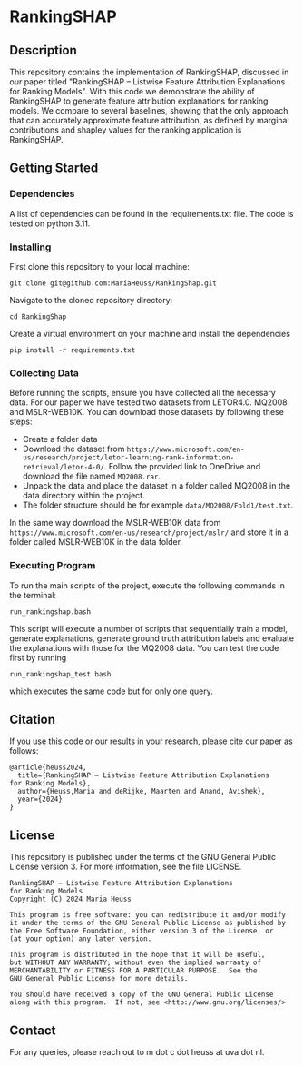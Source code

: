 
# RankingSHAP

## Description
This repository contains the implementation of RankingSHAP, discussed in our paper titled "RankingSHAP – Listwise Feature Attribution Explanations
for Ranking Models". With this code we demonstrate the ability of RankingSHAP to generate feature attribution explanations for ranking models. We
compare to several baselines, showing that the only approach that can accurately approximate feature attribution, as defined by marginal
contributions and shapley values for the ranking application is RankingSHAP.

## Getting Started


### Dependencies
A list of dependencies can be found in the requirements.txt file. The code is tested on python 3.11.

### Installing
First clone this repository to your local machine:

```
git clone git@github.com:MariaHeuss/RankingShap.git
```

Navigate to the cloned repository directory:

```
cd RankingShap
```
Create a virtual environment on your machine and install the dependencies
```
pip install -r requirements.txt
```

### Collecting Data
Before running the scripts, ensure you have collected all the necessary data. For our paper we have tested two datasets
from LETOR4.0. MQ2008 and MSLR-WEB10K. You can download those datasets by following these steps:

- Create a folder data
- Download the dataset from `https://www.microsoft.com/en-us/research/project/letor-learning-rank-information-retrieval/letor-4-0/`.
Follow the provided link to OneDrive and download the file named `MQ2008.rar`.
- Unpack the data and place the dataset in a folder called MQ2008 in the data directory within the project.
- The folder structure should be for example `data/MQ2008/Fold1/test.txt`.

In the same way download the MSLR-WEB10K data from `https://www.microsoft.com/en-us/research/project/mslr/` and store it
in a folder called MSLR-WEB10K in the data folder.


### Executing Program
To run the main scripts of the project, execute the following commands in the terminal:

```
run_rankingshap.bash
```

This script will execute a number of scripts that sequentially train a model, generate explanations,
generate ground truth attribution labels and evaluate the explanations with those for the MQ2008 data. You can test the
code first by running

```
run_rankingshap_test.bash
```
which executes the same code but for only one query.

## Citation
If you use this code or our results in your research, please cite our paper as follows:

```
@article{heuss2024,
  title={RankingSHAP – Listwise Feature Attribution Explanations
for Ranking Models},
  author={Heuss,Maria and deRijke, Maarten and Anand, Avishek},
  year={2024}
}
```

## License
This repository is published under the terms of the GNU General Public License version 3. For more information, see the file LICENSE.
```
RankingSHAP – Listwise Feature Attribution Explanations
for Ranking Models
Copyright (C) 2024 Maria Heuss

This program is free software: you can redistribute it and/or modify
it under the terms of the GNU General Public License as published by
the Free Software Foundation, either version 3 of the License, or
(at your option) any later version.

This program is distributed in the hope that it will be useful,
but WITHOUT ANY WARRANTY; without even the implied warranty of
MERCHANTABILITY or FITNESS FOR A PARTICULAR PURPOSE.  See the
GNU General Public License for more details.

You should have received a copy of the GNU General Public License
along with this program.  If not, see <http://www.gnu.org/licenses/>
```

## Contact
For any queries, please reach out to m dot c dot heuss at uva dot nl.
